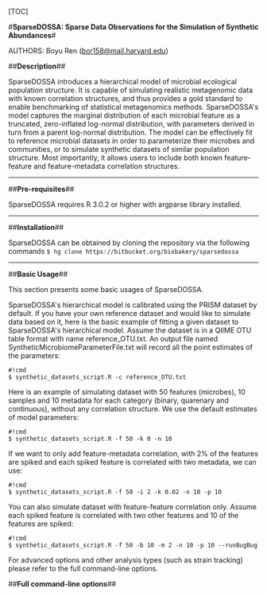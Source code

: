 [TOC]

#**SparseDOSSA: Sparse Data Observations for the Simulation of Synthetic Abundances**#

AUTHORS: Boyu Ren (bor158@mail.harvard.edu)

##**Description**##

SparseDOSSA introduces a hierarchical model of microbial ecological population structure. It is capable of simulating realistic metagenomic data with known correlation structures, and thus provides a gold standard to enable benchmarking of statistical metagenomics methods. SparseDOSSA's model captures the marginal distribution of each microbial feature as a truncated, zero-inflated log-normal distribution, with parameters derived in turn from a parent log-normal distribution. The model can be effectively fit to reference microbial datasets in order to parameterize their microbes and communities, or to simulate synthetic datasets of similar population structure. Most importantly, it allows users to include both known feature-feature and feature-metadata correlation structures.

-------------

##**Pre-requisites**##

SparseDOSSA requires R 3.0.2 or higher with argparse library installed.

----------------------

##**Installation**##

SparseDOSSA can be obtained by cloning the repository via the following commands
``$ hg clone https://bitbucket.org/biobakery/sparsedossa``

--------------------------

##**Basic Usage**##

This section presents some basic usages of SparseDOSSA.

SparseDOSSA's hierarchical model is calibrated using the PRISM dataset by default. If you have your own reference dataset and would like to simulate data based on it, here is the basic example of fitting a given dataset to SparseDOSSA's hierarchical model. Assume the dataset is in a QIIME OTU table format with name reference_OTU.txt. An output file named SyntheticMicrobiomeParameterFile.txt will record all the point estimates of the parameters:

```
#!cmd
$ synthetic_datasets_script.R -c reference_OTU.txt
```

Here is an example of simulating dataset with 50 features (microbes), 10 samples and 10 metadata for each category (binary, quarenary and continuous), without any correlation structure. We use the default estimates of model parameters:

```
#!cmd
$ synthetic_datasets_script.R -f 50 -k 0 -n 10
```

If we want to only add feature-metadata correlation, with 2\% of the features are spiked and each spiked feature is correlated with two metadata, we can use:

```
#!cmd
$ synthetic_datasets_script.R -f 50 -i 2 -k 0.02 -n 10 -p 10
```

You can also simulate dataset with feature-feature correlation only. Assume each spiked feature is correlated with two other features and 10 of the features are spiked:

```
#!cmd
$ synthetic_datasets_script.R -f 50 -b 10 -m 2 -n 10 -p 10 --runBugBug
```

For advanced options and other analysis types (such as strain tracking) please refer to the full command-line options.

##**Full command-line options**##
